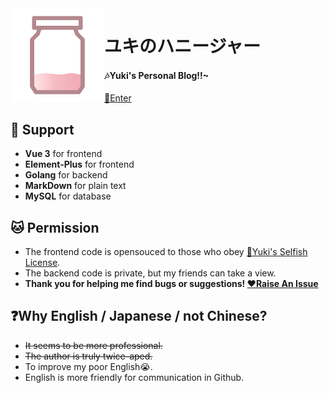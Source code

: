 <img width="150" height="150" align="left" style="float: left;" alt="Yuki" src="./.github/sign.gif">

# ユキのハニージャー  
#### 🎶Yuki's Personal Blog!!~  
[🚀Enter](http://me.ooo.cat)  

## 🍪 Support
+ **Vue 3** for frontend  
+ **Element-Plus** for frontend  
+ **Golang** for backend  
+ **MarkDown** for plain text  
+ **MySQL** for database  

## 🐱 Permission
+ The frontend code is opensouced to those who obey [📕Yuki's Selfish License](./LICENSE).  
+ The backend code is private, but my friends can take a view.  
+ **Thank you for helping me find bugs or suggestions! [❤️Raise An Issue](https://github.com/YukiChiyoda/Jar/issues)**  

## ❓Why English / Japanese / not Chinese?
+ ~~It seems to be more professional.~~  
+ ~~The author is truly twice-aped.~~  
+ To improve my poor English😭.  
+ English is more friendly for communication in Github.  

